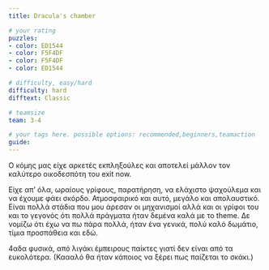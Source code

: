 ```yaml
---
title: Dracula's chamber

# your rating
puzzles:
- color: ED1544
- color: F5F4DF
- color: F5F4DF
- color: ED1544

# difficulty, easy/hard
difficulty: hard
difftext: Classic

# teamsize
team: 3-4

# your tags here. possible options: recommended,beginners,teamaction
guide:
---
```


Ο κόμης μας είχε αρκετές εκπληξούλες και αποτελεί μάλλον τον καλύτερο οικοδεσπότη του exit now.

Είχε απ’ όλα, ωραίους γρίφους, παρατήρηση, να ελάχιστο ψαχούλεμα και να έχουμε φάει σκόρδο. Ατμοσφαιρικό και αυτό, μεγάλο και απολαυστικό. Είναι πολλά στάδια που μου άρεσαν οι μηχανισμοί αλλά και οι γρίφοι του και το γεγονός ότι πολλά πράγματα ήταν δεμένα καλά με το theme.
Δε νομίζω ότι έχω να πω πάρα πολλά, ήταν ένα γενικά, πολύ καλό δωμάτιο, τίμια προσπάθεια και εδώ.

4αδα φυσικά, από λιγάκι έμπειρους παίκτες γιατί δεν είναι από τα ευκολότερα. (Καααλό θα ήταν κάποιος να ξέρει πως παίζεται το σκάκι.)
